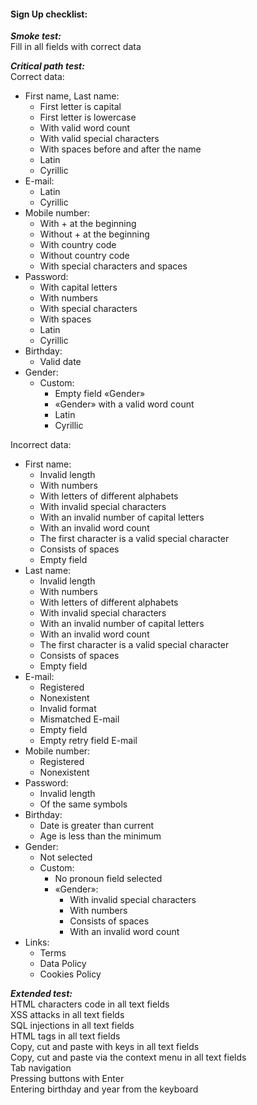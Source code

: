 #### Sign Up checklist:
__*Smoke test:*__  
Fill in all fields with correct data

__*Critical path test:*__  
Correct data:
- First name, Last name:
	- First letter is capital
	- First letter is lowercase
	- With valid word count
	- With valid special characters
	- With spaces before and after the name
	- Latin
	- Cyrillic
- E-mail:
	- Latin
	- Cyrillic
- Mobile number:
	- With + at the beginning
	- Without + at the beginning
	- With country code
	- Without country code
	- With special characters and spaces
- Password:
	- With capital letters
	- With numbers
	- With special characters
	- With spaces
	- Latin
	- Cyrillic
- Birthday:
	- Valid date
- Gender:
	- Custom:
		- Empty field «Gender»
		- «Gender» with a valid word count
		- Latin
		- Cyrillic

Incorrect data:
- First name:
	- Invalid length
	- With numbers
	- With letters of different alphabets
	- With invalid special characters
	- With an invalid number of capital letters
	- With an invalid word count
	- The first character is a valid special character
	- Consists of spaces
	- Empty field
- Last name:
	- Invalid length
	- With numbers
	- With letters of different alphabets
	- With invalid special characters
	- With an invalid number of capital letters
	- With an invalid word count
	- The first character is a valid special character
	- Consists of spaces
	- Empty field
- E-mail:
	- Registered
	- Nonexistent
	- Invalid format
	- Mismatched E-mail
	- Empty field
	- Empty retry field E-mail
- Mobile number:
	- Registered
	- Nonexistent
- Password:
	- Invalid length
	- Of the same symbols
- Birthday:
	- Date is greater than current
	- Age is less than the minimum
- Gender:
	- Not selected
	- Custom:
		- No pronoun field selected
		- «Gender»:
			- With invalid special characters
			- With numbers
			- Consists of spaces
			- With an invalid word count
- Links:
	- Terms
	- Data Policy
	- Cookies Policy

__*Extended test:*__  
HTML characters code in all text fields  
XSS attacks in all text fields  
SQL injections in all text fields  
HTML tags in all text fields  
Copy, cut and paste with keys in all text fields  
Copy, cut and paste via the context menu in all text fields  
Tab navigation  
Pressing buttons with Enter  
Entering birthday and year from the keyboard  
